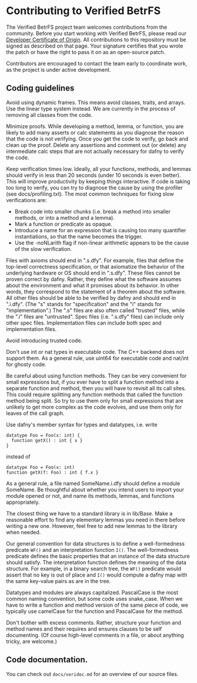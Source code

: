 # Contributing to Verified BetrFS

The Verified BetrFS project team welcomes contributions from the community. Before you start working with Verified BetrFS, please read our [Developer Certificate of Origin](https://cla.vmware.com/dco). All
contributions to this repository must be signed as described on that
page. Your signature certifies that you wrote the patch or have the
right to pass it on as an open-source patch.

Contributors are encouraged to contact the team early to coordinate
work, as the project is under active development.

## Coding guidelines

Avoid using dynamic frames.  This means avoid classes, traits, and
arrays.  Use the linear type system instead.  We are currently in the
process of removing all classes from the code.

Minimize proofs.  While developing a method, lemma, or function, you
are likely to add many asserts or calc statements as you diagnose the
reason that the code is not verifying.  Once you get the code to
verify, go back and clean up the proof.  Delete any assertions and
comment out (or delete) any intermediate calc steps that are not
actually necessary for dafny to verify the code.

Keep verification times low.  Ideally, all your functions, methods,
and lemmas should verify in less than 20 seconds (under 10 seconds is
even better).  This will improve productivity by keeping things
interactive.  If code is taking too long to verify, you can try to
diagnose the cause by using the profiler (see docs/profiling.txt).
The most common techniques for fixing slow verifications are:
- Break code into smaller chunks (i.e. break a method into smaller
  methods, or into a method and a lemma).
- Mark a function or predicate as opaque.
- Introduce a name for an expression that is causing too many
  quantifier instantiations, so that the name becomes the trigger.
- Use the -noNLarith flag if non-linear arithmetic appears to be the
  cause of the slow verification.

Files with axioms should end in ".s.dfy".  For example, files that
define the top-level correctness specification, or that axiomatize the
behavior of the underlying hardware or OS should end in ".s.dfy".
These files cannot be proven correct by dafny.  Rather, they define
what the software assumes about the environment and what it promises
about its behavior.  In other words, they correspond to the statement
of a theorem about the software.  All other files should be able to be
verified by dafny and should end in ".i.dfy".  (The "s" stands for
"specification" and the "i" stands for "implementation".)
The ".s" files are also often called "trusted" files, while the ".i"
files are "untrusted".
Spec files (i.e. ".s.dfy" files) can include only other spec files.
Implementation files can include both spec and implementation files.

Avoid introducing trusted code.

Don't use int or nat types in executable code.  The C++ backend does
not support them.  As a general rule, use uint64 for executable code
and nat/int for ghosty code.

Be careful about using function methods.  They can be very convenient
for small expressions but, if you ever have to split a function method
into a separate function and method, then you will have to revisit all
its call sites.  This could require splitting any function methods
that called the function method being split.  So try to use them only
for small expressions that are unlikely to get more complex as the
code evolves, and use them only for leaves of the call graph.

Use dafny's member syntax for types and datatypes, i.e. write
```
datatype Foo = Foo(x: int) {
  function getX() : int { x }
}
```
instead of
```
datatype Foo = Foo(x: int)
function getX(f: Foo) : int { f.x }
```

As a general rule, a file named SomeName.i.dfy should define a module
SomeName.  Be thoughtful about whether you intend users to import your
module opened or not, and name its methods, lemmas, and functions
appropriately.

The closest thing we have to a standard library is in lib/Base.  Make
a reasonable effort to find any elementary lemmas you need in there
before writing a new one.  However, feel free to add new lemmas to the
library when needed.

Our general convention for data structures is to define a
well-formedness predicate `WF()` and an interpretation function `I()`.
The well-formedness predicate defines the basic properties that an
instance of the data structure should satisfy.  The interpretation
function defines the meaning of the data structure.  For example, in a
binary search tree, the `WF()` predicate would assert that no key is
out of place and `I()` would compute a dafny map with the same
key-value pairs as are in the tree.

Datatypes and modules are always capitalized.  PascalCase is the most
common naming convention, but some code uses snake_case.  When we have
to write a function and method version of the same piece of code, we
typically use camelCase for the function and PascalCase for the
method.

Don't bother with excess comments.  Rather, structure your function
and method names and their requires and ensures clauses to be self
documenting.  (Of course high-level comments in a file, or about
anything tricky, are welcome.)

## Code documentation.

You can check out `docs/veridoc.md` for an overview of our source files.
